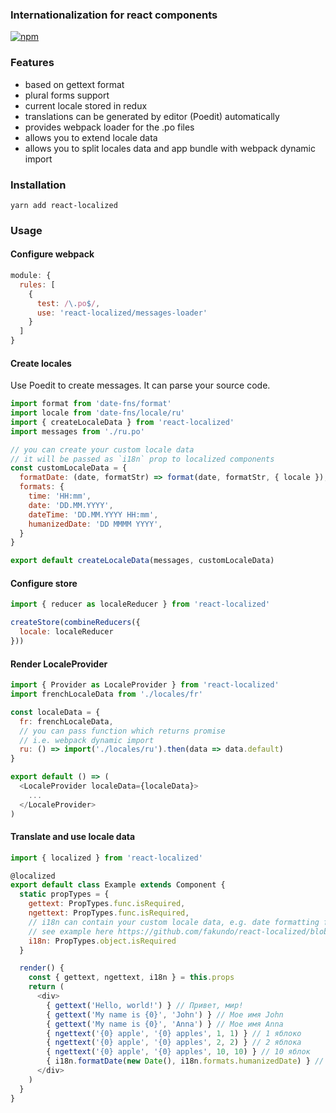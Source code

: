 ### Internationalization for react components

[![npm](https://img.shields.io/npm/v/react-localized.svg?maxAge=2592000)](https://www.npmjs.com/package/react-localized)

### Features

- based on gettext format
- plural forms support
- current locale stored in redux
- translations can be generated by editor (Poedit) automatically
- provides webpack loader for the .po files
- allows you to extend locale data
- allows you to split locales data and app bundle with webpack dynamic import

### Installation
```
yarn add react-localized
```
### Usage

#### Configure webpack

```javascript
module: {
  rules: [
    {
      test: /\.po$/,
      use: 'react-localized/messages-loader'
    }
  ]
}
```

#### Create locales

Use Poedit to create messages. It can parse your source code.

```javascript
import format from 'date-fns/format'
import locale from 'date-fns/locale/ru'
import { createLocaleData } from 'react-localized'
import messages from './ru.po'

// you can create your custom locale data
// it will be passed as `i18n` prop to localized components
const customLocaleData = {
  formatDate: (date, formatStr) => format(date, formatStr, { locale }),
  formats: {
    time: 'HH:mm',
    date: 'DD.MM.YYYY',
    dateTime: 'DD.MM.YYYY HH:mm',
    humanizedDate: 'DD MMMM YYYY',
  }
}

export default createLocaleData(messages, customLocaleData)
```

#### Configure store

```javascript
import { reducer as localeReducer } from 'react-localized'

createStore(combineReducers({
  locale: localeReducer
}))
```

#### Render LocaleProvider

```javascript
import { Provider as LocaleProvider } from 'react-localized'
import frenchLocaleData from './locales/fr'

const localeData = {
  fr: frenchLocaleData,
  // you can pass function which returns promise
  // i.e. webpack dynamic import
  ru: () => import('./locales/ru').then(data => data.default)
}

export default () => (
  <LocaleProvider localeData={localeData}>
    ...
  </LocaleProvider>
)
```

#### Translate and use locale data

```javascript
import { localized } from 'react-localized'

@localized
export default class Example extends Component {
  static propTypes = {
    gettext: PropTypes.func.isRequired,
    ngettext: PropTypes.func.isRequired,
    // i18n can contain your custom locale data, e.g. date formatting functions
    // see example here https://github.com/fakundo/react-localized/blob/master/examples/locales/ru.js 
    i18n: PropTypes.object.isRequired
  }

  render() {
    const { gettext, ngettext, i18n } = this.props
    return (
      <div>
        { gettext('Hello, world!') } // Привет, мир!
        { gettext('My name is {0}', 'John') } // Мое имя John
        { gettext('My name is {0}', 'Anna') } // Мое имя Anna
        { ngettext('{0} apple', '{0} apples', 1, 1) } // 1 яблоко
        { ngettext('{0} apple', '{0} apples', 2, 2) } // 2 яблока
        { ngettext('{0} apple', '{0} apples', 10, 10) } // 10 яблок
        { i18n.formatDate(new Date(), i18n.formats.humanizedDate) } // 10 октября 2017
      </div>
    )
  }
}
```
